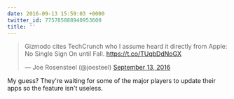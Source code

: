 ```yaml
---
date: 2016-09-13 15:59:03 +0000
twitter_id: 775785888940953600
title: ''
---
```


<blockquote class="twitter-tweet"><p lang="en" dir="ltr">Gizmodo cites TechCrunch who I assume heard it directly from Apple: No Single Sign On until Fall. <a href="https://t.co/TUqbDdNoGX">https://t.co/TUqbDdNoGX</a></p>&mdash; Joe Rosensteel (@joesteel) <a href="https://twitter.com/joesteel/status/775769229161181184?ref_src=twsrc%5Etfw">September 13, 2016</a></blockquote>
<script async src="https://platform.twitter.com/widgets.js" charset="utf-8"></script>

My guess? They're waiting for some of the major players to update their apps so the feature isn't useless. 

